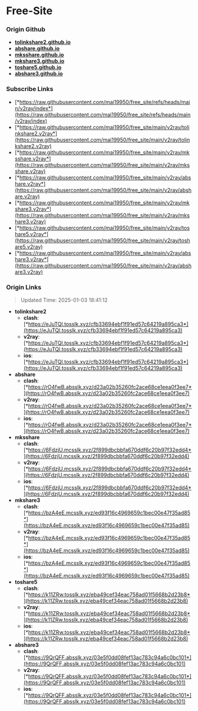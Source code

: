 # Free-Site

### Origin Github

- [**tolinkshare2.github.io**](https://github.com/tolinkshare2/tolinkshare2.github.io)
- [**abshare.github.io**](https://github.com/abshare/abshare.github.io)
- [**mksshare.github.io**](https://github.com/mksshare/mksshare.github.io)
- [**mkshare3.github.io**](https://github.com/mkshare3/mkshare3.github.io)
- [**toshare5.github.io**](https://github.com/toshare5/toshare5.github.io)
- [**abshare3.github.io**](https://github.com/abshare3/abshare3.github.io)

### Subscribe Links

- [*https://raw.githubusercontent.com/mai19950/free_site/refs/heads/main/v2ray/index*](https://raw.githubusercontent.com/mai19950/free_site/refs/heads/main/v2ray/index)
- [*https://raw.githubusercontent.com/mai19950/free_site/main/v2ray/tolinkshare2.v2ray*](https://raw.githubusercontent.com/mai19950/free_site/main/v2ray/tolinkshare2.v2ray)
- [*https://raw.githubusercontent.com/mai19950/free_site/main/v2ray/mksshare.v2ray*](https://raw.githubusercontent.com/mai19950/free_site/main/v2ray/mksshare.v2ray)
- [*https://raw.githubusercontent.com/mai19950/free_site/main/v2ray/abshare.v2ray*](https://raw.githubusercontent.com/mai19950/free_site/main/v2ray/abshare.v2ray)
- [*https://raw.githubusercontent.com/mai19950/free_site/main/v2ray/mkshare3.v2ray*](https://raw.githubusercontent.com/mai19950/free_site/main/v2ray/mkshare3.v2ray)
- [*https://raw.githubusercontent.com/mai19950/free_site/main/v2ray/toshare5.v2ray*](https://raw.githubusercontent.com/mai19950/free_site/main/v2ray/toshare5.v2ray)
- [*https://raw.githubusercontent.com/mai19950/free_site/main/v2ray/abshare3.v2ray*](https://raw.githubusercontent.com/mai19950/free_site/main/v2ray/abshare3.v2ray)

### Origin Links

> Updated Time: 2025-01-03 18:41:12

- **tolinkshare2**
  - **clash**: [*https://eJuTQl.tosslk.xyz/cfb33694ebf1f91ed57c64219a895ca3*](https://eJuTQl.tosslk.xyz/cfb33694ebf1f91ed57c64219a895ca3)
  - **v2ray**: [*https://eJuTQl.tosslk.xyz/cfb33694ebf1f91ed57c64219a895ca3*](https://eJuTQl.tosslk.xyz/cfb33694ebf1f91ed57c64219a895ca3)
  - **ios**: [*https://eJuTQl.tosslk.xyz/cfb33694ebf1f91ed57c64219a895ca3*](https://eJuTQl.tosslk.xyz/cfb33694ebf1f91ed57c64219a895ca3)
- **abshare**
  - **clash**: [*https://rO4fwB.absslk.xyz/d23a02b35260fc2ace68ce1eea0f3ee7*](https://rO4fwB.absslk.xyz/d23a02b35260fc2ace68ce1eea0f3ee7)
  - **v2ray**: [*https://rO4fwB.absslk.xyz/d23a02b35260fc2ace68ce1eea0f3ee7*](https://rO4fwB.absslk.xyz/d23a02b35260fc2ace68ce1eea0f3ee7)
  - **ios**: [*https://rO4fwB.absslk.xyz/d23a02b35260fc2ace68ce1eea0f3ee7*](https://rO4fwB.absslk.xyz/d23a02b35260fc2ace68ce1eea0f3ee7)
- **mksshare**
  - **clash**: [*https://6FdzjU.mcsslk.xyz/2f899dbcbbfa670ddf6c20b97f32edd4*](https://6FdzjU.mcsslk.xyz/2f899dbcbbfa670ddf6c20b97f32edd4)
  - **v2ray**: [*https://6FdzjU.mcsslk.xyz/2f899dbcbbfa670ddf6c20b97f32edd4*](https://6FdzjU.mcsslk.xyz/2f899dbcbbfa670ddf6c20b97f32edd4)
  - **ios**: [*https://6FdzjU.mcsslk.xyz/2f899dbcbbfa670ddf6c20b97f32edd4*](https://6FdzjU.mcsslk.xyz/2f899dbcbbfa670ddf6c20b97f32edd4)
- **mkshare3**
  - **clash**: [*https://bzA4eE.mcsslk.xyz/ed93f16c4969659c1bec00e47f35ad85*](https://bzA4eE.mcsslk.xyz/ed93f16c4969659c1bec00e47f35ad85)
  - **v2ray**: [*https://bzA4eE.mcsslk.xyz/ed93f16c4969659c1bec00e47f35ad85*](https://bzA4eE.mcsslk.xyz/ed93f16c4969659c1bec00e47f35ad85)
  - **ios**: [*https://bzA4eE.mcsslk.xyz/ed93f16c4969659c1bec00e47f35ad85*](https://bzA4eE.mcsslk.xyz/ed93f16c4969659c1bec00e47f35ad85)
- **toshare5**
  - **clash**: [*https://k11ZRw.tosslk.xyz/eba49cef34eac758ad01f5668b2d23b8*](https://k11ZRw.tosslk.xyz/eba49cef34eac758ad01f5668b2d23b8)
  - **v2ray**: [*https://k11ZRw.tosslk.xyz/eba49cef34eac758ad01f5668b2d23b8*](https://k11ZRw.tosslk.xyz/eba49cef34eac758ad01f5668b2d23b8)
  - **ios**: [*https://k11ZRw.tosslk.xyz/eba49cef34eac758ad01f5668b2d23b8*](https://k11ZRw.tosslk.xyz/eba49cef34eac758ad01f5668b2d23b8)
- **abshare3**
  - **clash**: [*https://9QrQFF.absslk.xyz/03e5f0dd08fef13ac783c94a6c0bc101*](https://9QrQFF.absslk.xyz/03e5f0dd08fef13ac783c94a6c0bc101)
  - **v2ray**: [*https://9QrQFF.absslk.xyz/03e5f0dd08fef13ac783c94a6c0bc101*](https://9QrQFF.absslk.xyz/03e5f0dd08fef13ac783c94a6c0bc101)
  - **ios**: [*https://9QrQFF.absslk.xyz/03e5f0dd08fef13ac783c94a6c0bc101*](https://9QrQFF.absslk.xyz/03e5f0dd08fef13ac783c94a6c0bc101)
